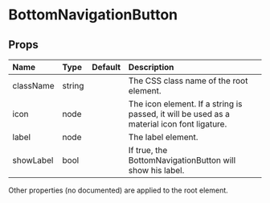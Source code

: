 BottomNavigationButton
======================



Props
-----


| Name | Type | Default | Description |
|:-----|:-----|:-----|:-----|
| className | string |  |  The CSS class name of the root element. |
| icon | node |  |  The icon element. If a string is passed, it will be used as a material icon font ligature. |
| label | node |  |  The label element. |
| showLabel | bool |  |  If true, the BottomNavigationButton will show his label. |

Other properties (no documented) are applied to the root element.
